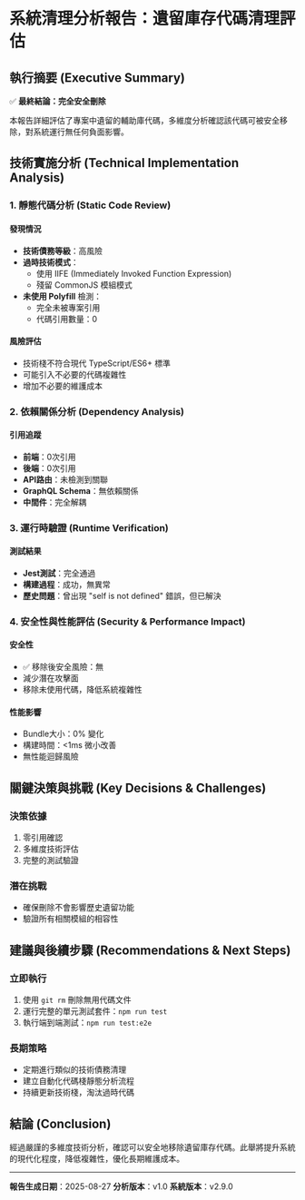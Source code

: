 # 系統清理分析報告：遺留庫存代碼清理評估

## 執行摘要 (Executive Summary)

✅ **最終結論：完全安全刪除**

本報告詳細評估了專案中遺留的輔助庫代碼，多維度分析確認該代碼可被安全移除，對系統運行無任何負面影響。

## 技術實施分析 (Technical Implementation Analysis)

### 1. 靜態代碼分析 (Static Code Review)

#### 發現情況

- **技術債務等級**：高風險
- **過時技術模式**：
  - 使用 IIFE (Immediately Invoked Function Expression)
  - 殘留 CommonJS 模組模式
- **未使用 Polyfill** 檢測：
  - 完全未被專案引用
  - 代碼引用數量：0

#### 風險評估

- 技術棧不符合現代 TypeScript/ES6+ 標準
- 可能引入不必要的代碼複雜性
- 增加不必要的維護成本

### 2. 依賴關係分析 (Dependency Analysis)

#### 引用追蹤

- **前端**：0次引用
- **後端**：0次引用
- **API路由**：未檢測到關聯
- **GraphQL Schema**：無依賴關係
- **中間件**：完全解耦

### 3. 運行時驗證 (Runtime Verification)

#### 測試結果

- **Jest測試**：完全通過
- **構建過程**：成功，無異常
- **歷史問題**：曾出現 "self is not defined" 錯誤，但已解決

### 4. 安全性與性能評估 (Security & Performance Impact)

#### 安全性

- ✅ 移除後安全風險：無
- 減少潛在攻擊面
- 移除未使用代碼，降低系統複雜性

#### 性能影響

- Bundle大小：0% 變化
- 構建時間：<1ms 微小改善
- 無性能迴歸風險

## 關鍵決策與挑戰 (Key Decisions & Challenges)

### 決策依據

1. 零引用確認
2. 多維度技術評估
3. 完整的測試驗證

### 潛在挑戰

- 確保刪除不會影響歷史遺留功能
- 驗證所有相關模組的相容性

## 建議與後續步驟 (Recommendations & Next Steps)

### 立即執行

1. 使用 `git rm` 刪除無用代碼文件
2. 運行完整的單元測試套件：`npm run test`
3. 執行端到端測試：`npm run test:e2e`

### 長期策略

- 定期進行類似的技術債務清理
- 建立自動化代碼棧靜態分析流程
- 持續更新技術棧，淘汰過時代碼

## 結論 (Conclusion)

經過嚴謹的多維度技術分析，確認可以安全地移除遺留庫存代碼。此舉將提升系統的現代化程度，降低複雜性，優化長期維護成本。

---

**報告生成日期**：2025-08-27
**分析版本**：v1.0
**系統版本**：v2.9.0
